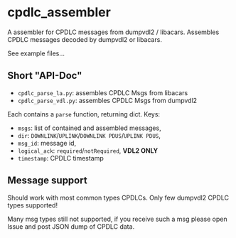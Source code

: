 # cpdlc_assembler
A assembler for CPDLC messages from dumpvdl2 / libacars. Assembles CPDLC messages decoded by dumpvdl2 or libacars.

See example files...


## Short "API-Doc"
- `cpdlc_parse_la.py`: assembles CPDLC Msgs from libacars
- `cpdlc_parse_vdl.py`: assembles CPDLC Msgs from dumpvdl2

Each contains a `parse` function, returning dict. Keys:
- `msgs`: list of contained and assembled messages,
- `dir`: `DOWNLINK`/`UPLINK`/`DOWNLINK PDUS`/`UPLINK PDUS`,
- `msg_id`: message id,
- `logical_ack`: `required`/`notRequired`,   **VDL2 ONLY**
- `timestamp`: CPDLC timestamp


## Message support
Should work with most common types CPDLCs.
Only few dumpvdl2 CPDLC types supported!

Many msg types still not supported, if you receive such a msg please open Issue and post JSON dump of CPDLC data.
